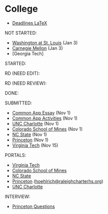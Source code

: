 # College

- [Deadlines LaTeX](deadlines.tex)

NOT STARTED:
- [Washington at St. Louis](washington-at-st.-louis.md) (Jan 3)
- [Carnegie Mellon](carnegie-mellon.md) (Jan 3)
- [Georgia Tech]

STARTED:

RD (NEED EDIT):

RD (NEED REVIEW):

DONE:

SUBMITTED:
- [Common App Essay](common-app-essay.md) (Nov 1)
- [Common App Activities](common-app-activities.md) (Nov 1)
- [UNC Charlotte](unc-charlotte.md) (Nov 1)
- [Colorado School of Mines](colorado-school-of-mines.md) (Nov 1)
- [NC State](nc-state.md) (Nov 1)
- [Princeton](princeton.md) (Nov 1)
- [Virginia Tech](virginia-tech.md) (Nov 15)

PORTALS:
- [Virginia Tech](https://login.vt.edu/profile/SAML2/Redirect/SSO?execution=e1s1#/)
- [Colorado School of Mines](https://apply.mines.edu/apply/status)
- [NC State](https://apply.ncsu.edu/apply/status) 
- [Princeton](https://apply.princeton.edu/apply/status) (hoehlrich@raleighcharterhs.org)
- [UNC Charlotte](https://future49er.charlotte.edu/apply/status)

INTERVIEW:
- [Princeton Questions](princeton-questions.md)
